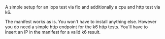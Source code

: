 A simple setup for an iops test via fio and additionally a cpu and http test via k6.

The manifest works as is. You won't have to install anything else. However you do need a simple http endpoint for the k6 http tests.
You'll have to insert an IP in the manifest for a valid k6 result.
